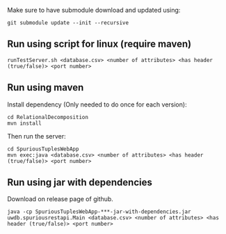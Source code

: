 Make sure to have submodule download and updated using:

```
git submodule update --init --recursive
```
## Run using script for linux (require maven)
```
runTestServer.sh <database.csv> <number of attributes> <has header (true/false)> <port number>
```

## Run using maven
Install dependency (Only needed to do once for each version):
```
cd RelationalDecomposition
mvn install
```
Then run the server:
```
cd SpuriousTuplesWebApp
mvn exec:java <database.csv> <number of attributes> <has header (true/false)> <port number>
```
## Run using jar with dependencies
Download on release page of github.

```
java -cp SpuriousTuplesWebApp-***-jar-with-dependencies.jar uwdb.spuriousrestapi.Main <database.csv> <number of attributes> <has header (true/false)> <port number>
```
